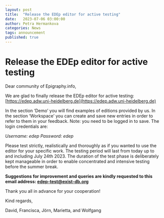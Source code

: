 ```yaml
---
layout: post
title:  "Release the EDEp editor for active testing"
date:   2023-07-06 03:00:00
author: Petra Hermankova
categories: News
tags: announcement
published: true
---
```



# Release the EDEp editor for active testing


Dear community of Epigraphy.info,

We are glad to finally release the EDEp editor for active testing: [https://edep.adw.uni-heidelberg.de](https://edep.adw.uni-heidelberg.de)

In the section ‘Demo’ you will find examples of editions provided by us. In the section ‘Workspace’ you can create and save new entries in order to refer to them in your feedback. Note: you need to be logged in to save. The login credentials are:

*Username: edep*
*Password: edep*

Please test strictly, realistically and thoroughly as if you wanted to use the editor for your specific work. The testing period will last from today up to and including July 24th 2023. The duration of the test phase is deliberately kept manageable in order to enable concentrated and intensive testing before the summer break.

**Suggestions for improvement and queries are kindly requested to this email address: edep-test@exist-db.org**

Thank you all in advance for your cooperation!

Kind regards,

David, Francisca, Jörn, Marietta, and Wolfgang

